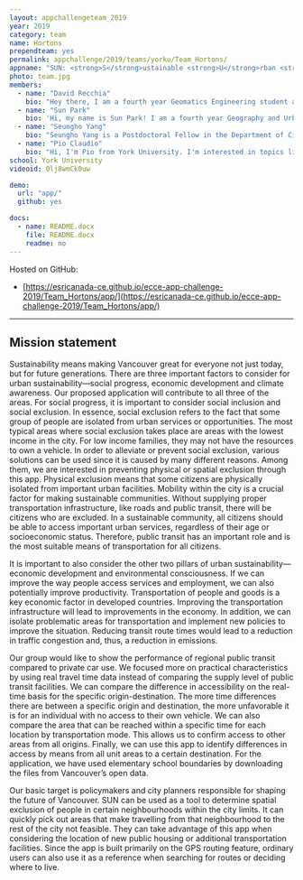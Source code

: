 ```yaml
---
layout: appchallengeteam_2019
year: 2019
category: team
name: Hortons
prependteam: yes
permalink: appchallenge/2019/teams/yorku/Team_Hortons/
appname: "SUN: <strong>S</strong>ustainable <strong>U</strong>rban <strong>N</strong>etworks"
photo: team.jpg
members:
  - name: "David Recchia"
    bio: "Hey there, I am a fourth year Geomatics Engineering student at York University. Although I come from a land surveying background, I enjoy topics in Geodesy, Computer Vision, Remote Sensing, Photogrammetry, 3D modelling and LiDAR data processing. When I am not thinking about Geomatics (which is rare), I am thinking about the Toyota 4Runner. [Left]"
  - name: "Sun Park"
    bio: 'Hi, my name is Sun Park! I am a fourth year Geography and Urban Studies student at York University. I enjoy topics surrounding Urban Design, Architecture, and 3D modelling. I also love photography, and I am excited to learn more about application design and GIS through this challenge! [Middle-Left]'
  - name: "Seungho Yang"
    bio: "Seungho Yang is a Postdoctoral Fellow in the Department of Civil Engineering at York University, Canada. He got his Ph.D. in engineering from Seoul National University in South Korea, and had a three-year career in the private and public sector. His main research topic is smart city and smart transportation. [Middle-Right]"
  - name: "Pio Claudio"
    bio: "Hi, I'm Pio from York University. I'm interested in topics like computer graphics and map visualization. I watch NBA and a few times I made data vis for it too. [Right]"
school: York University
videoid: 0lj8wmCk0uw

demo:
  url: "app/"
  github: yes

docs:
  - name: README.docx
    file: README.docx
    readme: no
---
```


Hosted on GitHub:

- [https://esricanada-ce.github.io/ecce-app-challenge-2019/Team_Hortons/app/](https://esricanada-ce.github.io/ecce-app-challenge-2019/Team_Hortons/app/)

---

## Mission statement

Sustainability means making Vancouver great for everyone not just today, but for future generations. There are three important factors to consider for urban sustainability—social progress, economic development and climate awareness. Our proposed application will contribute to all three of the areas. For social progress, it is important to consider social inclusion and social exclusion. In essence, social exclusion refers to the fact that some group of people are isolated from urban services or opportunities. The most typical areas where social exclusion takes place are areas with the lowest income in the city. For low income families, they may not have the resources to own a vehicle. In order to alleviate or prevent social exclusion, various solutions can be used since it is caused by many different reasons. Among them, we are interested in preventing physical or spatial exclusion through this app. Physical exclusion means that some citizens are physically isolated from important urban facilities. Mobility within the city is a crucial factor for making sustainable communities. Without supplying proper transportation infrastructure, like roads and public transit, there will be citizens who are excluded. In a sustainable community, all citizens should be able to access important urban services, regardless of their age or socioeconomic status. Therefore, public transit has an important role and is the most suitable means of transportation for all citizens.

It is important to also consider the other two pillars of urban sustainability—economic development and environmental consciousness. If we can improve the way people access services and employment, we can also potentially improve productivity. Transportation of people and goods is a key economic factor in developed countries. Improving the transportation infrastructure will lead to improvements in the economy. In addition, we can isolate problematic areas for transportation and implement new policies to improve the situation. Reducing transit route times would lead to a reduction in traffic congestion and, thus, a reduction in emissions.

Our group would like to show the performance of regional public transit compared to private car use. We focused more on practical characteristics by using real travel time data instead of comparing the supply level of public transit facilities. We can compare the difference in accessibility on the real-time basis for the specific origin-destination. The more time differences there are between a specific origin and destination, the more unfavorable it is for an individual with no access to their own vehicle. We can also compare the area that can be reached within a specific time for each location by transportation mode. This allows us to confirm access to other areas from all origins. Finally, we can use this app to identify differences in access by means from all unit areas to a certain destination. For the application, we have used elementary school boundaries by downloading the files from Vancouver’s open data.

Our basic target is policymakers and city planners responsible for shaping the future of Vancouver. SUN can be used as a tool to determine spatial exclusion of people in certain neighbourhoods within the city limits. It can quickly pick out areas that make travelling from that neighbourhood to the rest of the city not feasible. They can take advantage of this app when considering the location of new public housing or additional transportation facilities. Since the app is built primarily on the GPS routing feature, ordinary users can also use it as a reference when searching for routes or deciding where to live.
